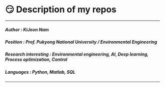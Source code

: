 # 😏 Description of my repos
---
##### **Author** : KiJeon Nam
##### **Position** : Prof. Pukyong National University / Environmental Engineering
##### **Research interesting** : Environmental engineering, AI, Deep learning, Process optimization, Control
##### **Languages** : Python, Matlab, SQL
---
